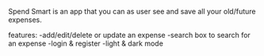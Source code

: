 Spend Smart 
is an app that you can as user see and save all your old/future expenses.

features:
-add/edit/delete or update an expense
-search box to search for an expense
-login & register
-light & dark mode
